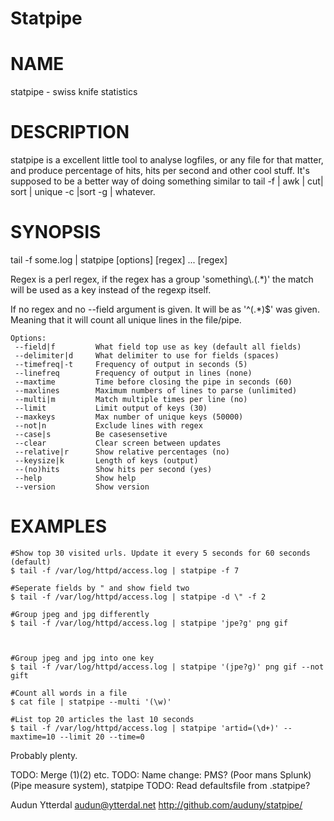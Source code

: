 # Statpipe

<some nice video here>

# NAME

statpipe - swiss knife statistics

# DESCRIPTION

statpipe is a excellent little tool to analyse logfiles, or any file
for that matter, and produce percentage of hits, hits per second and
other cool stuff.
It's supposed to be a better way of doing something similar to
tail -f | awk | cut| sort | unique  -c |sort -g | whatever.

# SYNOPSIS

tail -f some.log  | statpipe \[options\] \[regex\] ... \[regex\]

Regex is a perl regex, if the regex has a group 'something\\.(.\*)' the
match will be used as a key instead of the regexp itself.

If no regex and no --field argument is given. It will be as '^(.\*)$' was given.
Meaning that it will count all unique lines in the file/pipe.

    Options:
     --field|f         What field top use as key (default all fields)
     --delimiter|d     What delimiter to use for fields (spaces)
     --timefreq|-t     Frequency of output in seconds (5)
     --linefreq        Frequency of output in lines (none)
     --maxtime         Time before closing the pipe in seconds (60)
     --maxlines        Maximum numbers of lines to parse (unlimited)
     --multi|m         Match multiple times per line (no)
     --limit           Limit output of keys (30)
     --maxkeys         Max number of unique keys (50000)
     --not|n           Exclude lines with regex
     --case|s          Be casesensetive
     --clear           Clear screen between updates
     --relative|r      Show relative percentages (no)
     --keysize|k       Length of keys (output)
     --(no)hits        Show hits per second (yes)
     --help            Show help
     --version         Show version

# EXAMPLES

    #Show top 30 visited urls. Update it every 5 seconds for 60 seconds (default)
    $ tail -f /var/log/httpd/access.log | statpipe -f 7

    #Seperate fields by " and show field two
    $ tail -f /var/log/httpd/access.log | statpipe -d \" -f 2

    #Group jpeg and jpg differently
    $ tail -f /var/log/httpd/access.log | statpipe 'jpe?g' png gif



    #Group jpeg and jpg into one key
    $ tail -f /var/log/httpd/access.log | statpipe '(jpe?g)' png gif --not gift

    #Count all words in a file
    $ cat file | statpipe --multi '(\w)'

    #List top 20 articles the last 10 seconds
    $ tail -f /var/log/httpd/access.log | statpipe 'artid=(\d+)' --maxtime=10 --limit 20 --time=0

Probably plenty.

TODO: Merge ($1) ($2) etc.
TODO: Name change: PMS? (Poor mans Splunk) (Pipe measure system), statpipe
TODO: Read defaultsfile from .statpipe?

Audun Ytterdal <audun@ytterdal.net>
http://github.com/auduny/statpipe/
